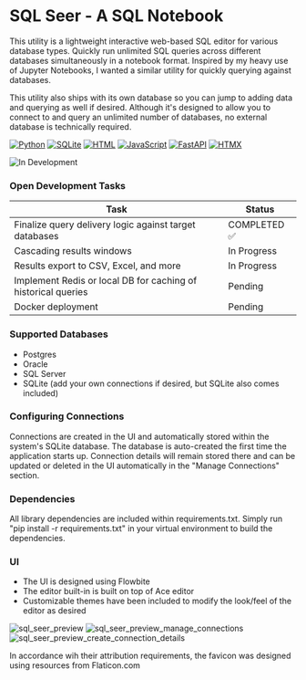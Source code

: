 # SQL Seer - A SQL Notebook

This utility is a lightweight interactive web-based SQL editor for various database types. Quickly run unlimited SQL queries across different databases simultaneously in a notebook format. Inspired by my heavy use of Jupyter Notebooks, I wanted a similar utility for quickly querying against databases.

This utility also ships with its own database so you can jump to adding data and querying as well if desired. Although it's designed to allow you to connect to and query an unlimited number of databases, no external database is technically required.


[![Python](https://img.shields.io/badge/Python-3776AB?logo=python&logoColor=fff)](#) [![SQLite](https://img.shields.io/badge/SQLite-%2307405e.svg?logo=sqlite&logoColor=white)](#) [![HTML](https://img.shields.io/badge/HTML-%23E34F26.svg?logo=html5&logoColor=white)](#)  [![JavaScript](https://img.shields.io/badge/JavaScript-F7DF1E?logo=javascript&logoColor=000)](#) [![FastAPI](https://img.shields.io/badge/FastAPI-009485.svg?logo=fastapi&logoColor=white)](#) [![HTMX](https://img.shields.io/badge/HTMX-36C?logo=htmx&logoColor=fff)](#)


![In Development](https://img.shields.io/badge/status-In%20Development-yellow)
### Open Development Tasks
 
| Task                                           | Status                          |
|------------------------------------------------|---------------------------------|
| Finalize query delivery logic against target databases | COMPLETED ✅                  |
| Cascading results windows                      | In Progress                     |
| Results export to CSV, Excel, and more         | In Progress                         |
| Implement Redis or local DB for caching of historical queries | Pending                         |
| Docker deployment                              | Pending                         |




### Supported Databases
- Postgres
- Oracle
- SQL Server
- SQLite (add your own connections if desired, but SQLite also comes included)


### Configuring Connections
Connections are created in the UI and automatically stored within the system's SQLite database. The database is auto-created the first time the application starts up. Connection details will remain stored there and can be updated or deleted in the UI automatically in the "Manage Connections" section.


### Dependencies
All library dependencies are included within requirements.txt. Simply run "pip install -r requirements.txt" in your virtual environment to build the dependencies.


### UI
- The UI is designed using Flowbite
- The editor built-in is built on top of Ace editor
- Customizable themes have been included to modify the look/feel of the editor as desired



![sql_seer_preview](https://github.com/user-attachments/assets/efb6eb39-5867-4d7f-a197-d18a62252d11)
![sql_seer_preview_manage_connections](https://github.com/user-attachments/assets/63631c23-4317-48d1-83f9-dc05152775de)
![sql_seer_preview_create_connection_details](https://github.com/user-attachments/assets/7f1556d3-4dfb-4e56-b1cd-b1f5ed6f5e35)





In accordance wih their attribution requirements, the favicon was designed using resources from Flaticon.com
 

